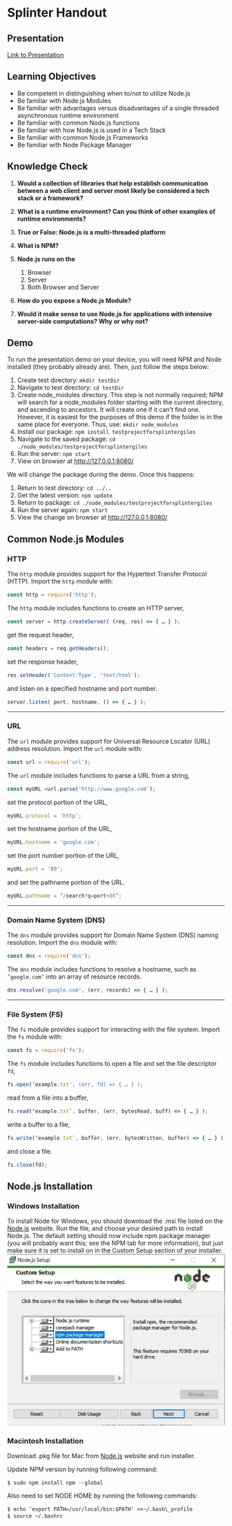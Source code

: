 # Splinter Handout

## Presentation
[Link to Presentation](https://docs.google.com/presentation/d/15gvJLGxGktgb-KgyH5_OsRGgxxXO2A2_jAQtBo_ti7s/edit#slide=id.g1925d817904_0_33)

## Learning Objectives

* Be competent in distinguishing when to/not to utilize Node.js
* Be familiar with Node.js Modules
* Be familiar with advantages versus disadvantages of a single threaded asynchronous runtime environment
* Be familiar with common Node.js functions
* Be familiar with how Node.js is used in a Tech Stack
* Be familiar with common Node.js Frameworks
* Be familiar with Node Package Manager

## Knowledge Check

1. **Would a collection of libraries that help establish communication between a web client and server most likely be considered a tech stack or a framework?**

2. **What is a runtime environment? Can you think of other examples of runtime environments?**

3. **True or False: Node.js is a multi-threaded platform**

4. **What is NPM?**

5. **Node.js runs on the**
    1. Browser
    2. Server
    3. Both Browser and Server

6. **How do you expose a Node.js Module?**

7. **Would it make sense to use Node.js for applications with intensive server-side computations? Why or why not?**

## Demo
To run the presentation demo on your device, you will need NPM and Node installed (they probably already are). Then, just follow the steps below:

1. Create test directory: `mkdir testDir`
2. Navigate to test directory: `cd testDir`
3. Create node_modules directory. This step is not normally required; NPM will search for a node_modules folder starting with the current directory, and ascending to ancestors. It will create one if it can't find one. However, it is easiest for the purposes of this demo if the folder is in the same place for everyone. Thus, use: `mkdir node_modules`
4. Install our package: `npm install testprojectforsplintergiles`
5. Navigate to the saved package: `cd ./node_modules/testprojectforsplintergiles`
6. Run the server: `npm start`
7. View on browser at http://127.0.0.1:8080/

We will change the package during the demo. Once this happens:
1. Return to test directory: `cd ../..`
2. Get the latest version: `npm update`
3. Return to package: `cd ./node_modules/testprojectforsplintergiles`
4. Run the server again: `npm start`
5. View the change on browser at http://127.0.0.1:8080/

## Common Node.js Modules
 
### HTTP
 
The `http` module provides support for the Hypertext Transfer Protocol (HTTP).  Import the `http` module with:
 
```js
const http = require('http');
```
 
The `http` module includes functions to create an HTTP server,
 
```js
const server = http.createServer( (req, res) => { … } );
```
 
get the request header,
 
```js
const headers = req.getHeaders();
```
 
set the response header,
 
```js
res.setHeader('Content-Type', 'text/html');
```
 
and listen on a specified hostname and port number.
 
```js
server.listen( port, hostname, () => { … } );
```
 ---
### URL
 
The `url` module provides support for Universal Resource Locator (URL) address resolution.  Import the `url` module with:
 
```js
const url = require('url');
```
 
The `url` module includes functions to parse a URL from a string,
 
```js
const myURL =url.parse('http://www.google.com');
```
 
set the protocol portion of the URL,
 
```js
myURL.protocol = 'http';
```
 
set the hostname portion of the URL,
 
```js
myURL.hostname = 'google.com';
```
 
set the port number portion of the URL,
 
```js
myURL.port = '80';
```
 
and set the pathname portion of the URL.
 
```js
myURL.pathname = ‘/search?q=port+80’;
```
--- 
### Domain Name System (DNS)
 
The `dns` module provides support for Domain Name System (DNS) naming resolution.  Import the `dns` module with:
 
```js
const dns = require('dns');
```
 
The `dns` module includes functions to resolve a hostname, such as `’google.com’` into an array of resource records.
 
```js
dns.resolve('google.com', (err, records) => { … } );
```
 ---
### File System (FS)
 
The `fs` module provides support for interacting with the file system.  Import the `fs` module with:
 
```js
const fs = require('fs');
```
 
The `fs` module includes functions to open a file and set the file descriptor `fd`,
 
```js
fs.open(‘example.txt', (err, fd) => { … } );
```
 
read from a file into a buffer,
 
```js
fs.read(‘example.txt’, buffer, (err, bytesRead, buff) => { … } );
```
 
write a buffer to a file,
 
```js
fs.write(‘example.txt’, buffer, (err, bytesWritten, buffer) => { … } );
```
 
and close a file.
 
```js
fs.close(fd);
```

## Node.js Installation

### Windows Installation
To install Node for Windows, you should download the .msi file listed on the [Node.js](https://nodejs.org/en/download/) website. Run the file, and choose your desired path to install Node.js. The default setting should now include npm package manager (you will probably want this; see the NPM tab for more information), but just make sure it is set to install on in the Custom Setup section of your installer.
![Window Installation](/images/WindowsInstallation.JPG)

### Macintosh Installation
Download .pkg file for Mac from [Node.js](https://nodejs.org/en/download/) website and run installer.

Update NPM version by running following command:
```
$ sudo npm install npm --global
```
Also need to set NODE HOME by running the following commands:
```
$ echo ‘export PATH=/usr/local/bin:$PATH’ >>~/.bash\_profile
$ source ~/.bashrc
```

